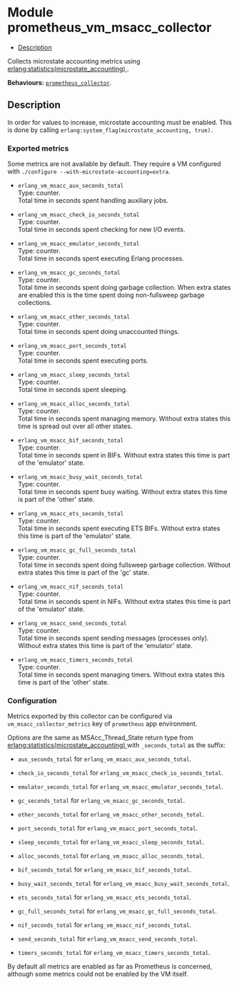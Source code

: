 

# Module prometheus_vm_msacc_collector #
* [Description](#description)

Collects microstate accounting metrics using
[
erlang:statistics(microstate_accounting)
](http://www.erlang.org/doc/man/erlang.html#statistics_microstate_accounting).

__Behaviours:__ [`prometheus_collector`](prometheus_collector.md).

<a name="description"></a>

## Description ##

In order for values to increase, microstate
accounting must be enabled. This is done by
calling `erlang:system_flag(microstate_accounting, true).`


### <a name="Exported_metrics">Exported metrics</a> ###

Some metrics are not available by default. They require a VM
configured with `./configure --with-microstate-accounting=extra`.

* `erlang_vm_msacc_aux_seconds_total`<br />
Type: counter.<br />
Total time in seconds spent handling auxiliary jobs.

* `erlang_vm_msacc_check_io_seconds_total`<br />
Type: counter.<br />
Total time in seconds spent checking for new I/O events.

* `erlang_vm_msacc_emulator_seconds_total`<br />
Type: counter.<br />
Total time in seconds spent executing Erlang processes.

* `erlang_vm_msacc_gc_seconds_total`<br />
Type: counter.<br />
Total time in seconds spent doing garbage collection.
When extra states are enabled this is the time spent
doing non-fullsweep garbage collections.

* `erlang_vm_msacc_other_seconds_total`<br />
Type: counter.<br />
Total time in seconds spent doing unaccounted things.

* `erlang_vm_msacc_port_seconds_total`<br />
Type: counter.<br />
Total time in seconds spent executing ports.

* `erlang_vm_msacc_sleep_seconds_total`<br />
Type: counter.<br />
Total time in seconds spent sleeping.

* `erlang_vm_msacc_alloc_seconds_total`<br />
Type: counter.<br />
Total time in seconds spent managing memory.
Without extra states this time is spread out over all other states.

* `erlang_vm_msacc_bif_seconds_total`<br />
Type: counter.<br />
Total time in seconds spent in BIFs.
Without extra states this time is part of the 'emulator' state.

* `erlang_vm_msacc_busy_wait_seconds_total`<br />
Type: counter.<br />
Total time in seconds spent busy waiting.
Without extra states this time is part of the 'other' state.

* `erlang_vm_msacc_ets_seconds_total`<br />
Type: counter.<br />
Total time in seconds spent executing ETS BIFs.
Without extra states this time is part of the 'emulator' state.

* `erlang_vm_msacc_gc_full_seconds_total`<br />
Type: counter.<br />
Total time in seconds spent doing fullsweep garbage collection.
Without extra states this time is part of the 'gc' state.

* `erlang_vm_msacc_nif_seconds_total`<br />
Type: counter.<br />
Total time in seconds spent in NIFs.
Without extra states this time is part of the 'emulator' state.

* `erlang_vm_msacc_send_seconds_total`<br />
Type: counter.<br />
Total time in seconds spent sending messages (processes only).
Without extra states this time is part of the 'emulator' state.

* `erlang_vm_msacc_timers_seconds_total`<br />
Type: counter.<br />
Total time in seconds spent managing timers.
Without extra states this time is part of the 'other' state.



### <a name="Configuration">Configuration</a> ###

Metrics exported by this collector can be configured via
`vm_msacc_collector_metrics` key of `prometheus` app environment.

Options are the same as MSAcc_Thread_State return type from
[
erlang:statistics(microstate_accounting)
](http://www.erlang.org/doc/man/erlang.html#statistics_microstate_accounting) with `_seconds_total` as the suffix:

* `aux_seconds_total` for `erlang_vm_msacc_aux_seconds_total`.

* `check_io_seconds_total` for `erlang_vm_msacc_check_io_seconds_total`.

* `emulator_seconds_total` for `erlang_vm_msacc_emulator_seconds_total`.

* `gc_seconds_total` for `erlang_vm_msacc_gc_seconds_total`.

* `other_seconds_total` for `erlang_vm_msacc_other_seconds_total`.

* `port_seconds_total` for `erlang_vm_msacc_port_seconds_total`.

* `sleep_seconds_total` for `erlang_vm_msacc_sleep_seconds_total`.

* `alloc_seconds_total` for `erlang_vm_msacc_alloc_seconds_total`.

* `bif_seconds_total` for `erlang_vm_msacc_bif_seconds_total`.

* `busy_wait_seconds_total` for `erlang_vm_msacc_busy_wait_seconds_total`.

* `ets_seconds_total` for `erlang_vm_msacc_ets_seconds_total`.

* `gc_full_seconds_total` for `erlang_vm_msacc_gc_full_seconds_total`.

* `nif_seconds_total` for `erlang_vm_msacc_nif_seconds_total`.

* `send_seconds_total` for `erlang_vm_msacc_send_seconds_total`.

* `timers_seconds_total` for `erlang_vm_msacc_timers_seconds_total`.


By default all metrics are enabled as far as Prometheus is concerned,
although some metrics could not be enabled by the VM itself.